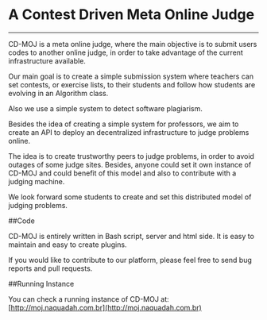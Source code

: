 # A Contest Driven Meta Online Judge
---------------------------------------

CD-MOJ is a meta online judge, where the main objective is to submit users
codes to another online judge, in order to take advantage of the current
infrastructure available.

Our main goal is to create a simple submission system where teachers can set
contests, or exercise lists, to their students and follow how students are
evolving in an Algorithm class.

Also we use a simple system to detect software plagiarism.

Besides the idea of creating a simple system for professors, we aim to
create an API to deploy an decentralized infrastructure to judge problems
online.

The idea is to create trustworthy peers to judge problems, in order to avoid
outages of some judge sites. Besides, anyone could set it own instance of
CD-MOJ and could benefit of this model and also to contribute with a judging
machine.

We look forward some students to create and set this distributed model of
judging problems.

##Code

CD-MOJ is entirely written in Bash script, server and html side. It is easy
to maintain and easy to create plugins.

If you would like to contribute to our platform, please feel free to send
bug reports and pull requests.

##Running Instance

You can check a running instance of CD-MOJ at: [http://moj.naquadah.com.br](http://moj.naquadah.com.br)
